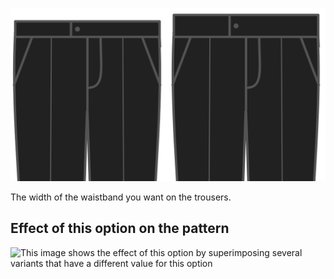 ![Waistband width](waistbandwidth.svg)

The width of the waistband you want on the trousers.

## Effect of this option on the pattern

![This image shows the effect of this option by superimposing several variants that have a different value for this option](theo\_waistbandwidth\_sample.svg "Effect of this option on the pattern")
